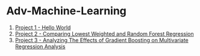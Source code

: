 # Adv-Machine-Learning

1. [Project 1 - Hello World](https://csstarfish.github.io/Hello-World/)
2. [Project 2 - Comparing Lowest Weighted and Random Forest Regression](https://csstarfish.github.io/Adv-Machine-Learning/Project2)
3. [Project 3 - Analyzing The Effects of Gradient Boosting on Multivariate Regression Analysis](https://csstarfish.github.io/Adv-Machine-Learning/Project3)
